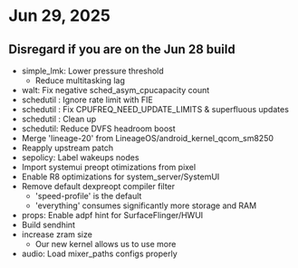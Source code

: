 # Jun 29, 2025
## Disregard if you are on the Jun 28 build
+ simple_lmk: Lower pressure threshold 
  - Reduce multitasking lag
+ walt: Fix negative sched_asym_cpucapacity count
+ schedutil : Ignore rate limit with FIE
+ schedutil : Fix CPUFREQ_NEED_UPDATE_LIMITS & superfluous updates
+ schedutil : Clean up
+ schedutil: Reduce DVFS headroom boost
+ Merge 'lineage-20' from LineageOS/android_kernel_qcom_sm8250
+ Reapply upstream patch
+ sepolicy: Label wakeups nodes
+ Import systemui preopt otimizations from pixel
+ Enable R8 optimizations for system_server/SystemUI
+ Remove default dexpreopt compiler filter
  - 'speed-profile' is the default
  - 'everything' consumes significantly more storage and RAM
+ props: Enable adpf hint for SurfaceFlinger/HWUI
+ Build sendhint
+ increase zram size
  + Our new kernel allows us to use more
+ audio: Load mixer_paths configs properly
